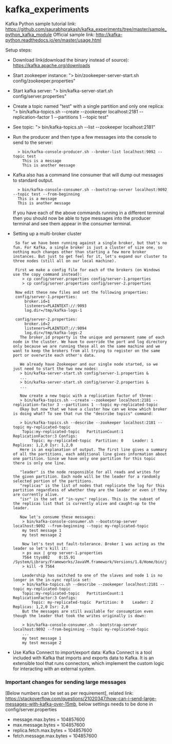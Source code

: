 # kafka_experiments

Kafka Python sample tutorial link: https://github.com/saurabhprakash/kafka_experiments/tree/master/sample_python_kafka_module
Official sample link: http://kafka-python.readthedocs.io/en/master/usage.html

Setup steps:
 - Download link(download the binary instead of source): https://kafka.apache.org/downloads
 - Start zookeeper instance: "> bin/zookeeper-server-start.sh config/zookeeper.properties"
 - Start kafka server: "> bin/kafka-server-start.sh config/server.properties"
 - Create a topic named "test" with a single partition and only one replica: "> bin/kafka-topics.sh --create --zookeeper localhost:2181 --replication-factor 1 --partitions 1 --topic test"
 - See topic: "> bin/kafka-topics.sh --list --zookeeper localhost:2181"
 - Run the producer and then type a few messages into the console to send to the server:
    ```
      > bin/kafka-console-producer.sh --broker-list localhost:9092 --topic test
        This is a message
        This is another message
    ```
 - Kafka also has a command line consumer that will dump out messages to standard output.
    ```
      > bin/kafka-console-consumer.sh --bootstrap-server localhost:9092 --topic test --from-beginning
      This is a message
      This is another message
    ```
    If you have each of the above commands running in a different terminal then you should now be able to type messages into the producer terminal and see them appear in the consumer terminal.
    
  - Setting up a multi-broker cluster
    ```
     So far we have been running against a single broker, but that's no fun. For Kafka, a single broker is just a cluster of size one, so nothing much changes other than starting a few more broker instances. But just to get feel for it, let's expand our cluster to three nodes (still all on our local machine).

     First we make a config file for each of the brokers (on Windows use the copy command instead):
        > cp config/server.properties config/server-1.properties
        > cp config/server.properties config/server-2.properties
    
     Now edit these new files and set the following properties:
     config/server-1.properties:
         broker.id=1
         listeners=PLAINTEXT://:9093
         log.dir=/tmp/kafka-logs-1

     config/server-2.properties:
         broker.id=2
         listeners=PLAINTEXT://:9094
         log.dir=/tmp/kafka-logs-2
       The broker.id property is the unique and permanent name of each node in the cluster. We have to override the port and log directory only because we are running these all on the same machine and we want to keep the brokers from all trying to register on the same port or overwrite each other's data.

       We already have Zookeeper and our single node started, so we just need to start the two new nodes:
       > bin/kafka-server-start.sh config/server-1.properties &
       ...
       > bin/kafka-server-start.sh config/server-2.properties &
       ...
       
       Now create a new topic with a replication factor of three:
       > bin/kafka-topics.sh --create --zookeeper localhost:2181 --replication-factor 3 --partitions 1 --topic my-replicated-topic
       Okay but now that we have a cluster how can we know which broker is doing what? To see that run the "describe topics" command:

       > bin/kafka-topics.sh --describe --zookeeper localhost:2181 --topic my-replicated-topic
        Topic:my-replicated-topic   PartitionCount:1    ReplicationFactor:3 Configs:
            Topic: my-replicated-topic  Partition: 0    Leader: 1   Replicas: 1,2,0 Isr: 1,2,0
       Here is an explanation of output. The first line gives a summary of all the partitions, each additional line gives information about one partition. Since we have only one partition for this topic there is only one line.

       "leader" is the node responsible for all reads and writes for the given partition. Each node will be the leader for a randomly selected portion of the partitions.
       "replicas" is the list of nodes that replicate the log for this partition regardless of whether they are the leader or even if they are currently alive.
       "isr" is the set of "in-sync" replicas. This is the subset of the replicas list that is currently alive and caught-up to the leader.
       
       Now let's consume these messages:
        > bin/kafka-console-consumer.sh --bootstrap-server localhost:9092 --from-beginning --topic my-replicated-topic
        my test message 1
        my test message 2

        Now let's test out fault-tolerance. Broker 1 was acting as the leader so let's kill it:
        > ps aux | grep server-1.properties
        7564 ttys002    0:15.91 /System/Library/Frameworks/JavaVM.framework/Versions/1.8/Home/bin/java...
        > kill -9 7564

        Leadership has switched to one of the slaves and node 1 is no longer in the in-sync replica set:
        > bin/kafka-topics.sh --describe --zookeeper localhost:2181 --topic my-replicated-topic
        Topic:my-replicated-topic   PartitionCount:1    ReplicationFactor:3 Configs:
            Topic: my-replicated-topic  Partition: 0    Leader: 2   Replicas: 1,2,0 Isr: 2,0
        But the messages are still available for consumption even though the leader that took the writes originally is down:

        > bin/kafka-console-consumer.sh --bootstrap-server localhost:9092 --from-beginning --topic my-replicated-topic
        ...
        my test message 1
        my test message 2
    ```
    
 - Use Kafka Connect to import/export data: Kafka Connect is a tool included with Kafka that imports and exports data to Kafka. It is an extensible tool that runs connectors, which implement the custom logic for interacting with an external system.
  
### Important changes for sending large messages
[Below numbers can be set as per requirement], related link: https://stackoverflow.com/questions/21020347/how-can-i-send-large-messages-with-kafka-over-15mb, below settings needs to be done in config/server.properties
 - message.max.bytes = 104857600
 - max.message.bytes = 104857600
 - replica.fetch.max.bytes  = 104857600
 - fetch.message.max.bytes = 104857600
